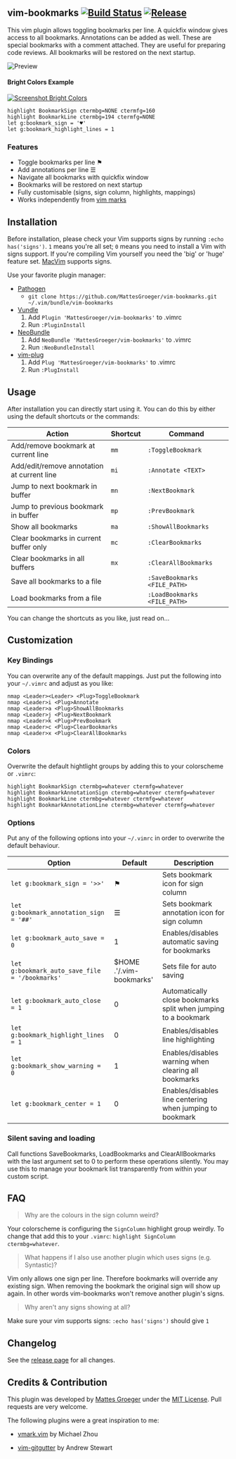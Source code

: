 ## vim-bookmarks [![Build Status](https://travis-ci.org/MattesGroeger/vim-bookmarks.svg)](https://travis-ci.org/MattesGroeger/vim-bookmarks) [![Release](http://img.shields.io/github/release/MattesGroeger/vim-bookmarks.svg)](https://github.com/MattesGroeger/vim-bookmarks/releases)

This vim plugin allows toggling bookmarks per line. A quickfix window gives access to all bookmarks. Annotations can be added as well. These are special bookmarks with a comment attached. They are useful for preparing code reviews. All bookmarks will be restored on the next startup.

![Preview](https://raw.github.com/MattesGroeger/vim-bookmarks/master/preview.gif)

#### Bright Colors Example

[![Screenshot Bright Colors](https://raw.github.com/MattesGroeger/vim-bookmarks/master/screenshot-bright-small.png)](https://raw.github.com/MattesGroeger/vim-bookmarks/master/screenshot-bright.png)

```vim
highlight BookmarkSign ctermbg=NONE ctermfg=160
highlight BookmarkLine ctermbg=194 ctermfg=NONE
let g:bookmark_sign = '♥'
let g:bookmark_highlight_lines = 1
```

### Features

* Toggle bookmarks per line ⚑
* Add annotations per line ☰
* Navigate all bookmarks with quickfix window
* Bookmarks will be restored on next startup
* Fully customisable (signs, sign column, highlights, mappings)
* Works independently from [vim marks](http://vim.wikia.com/wiki/Using_marks)

## Installation

Before installation, please check your Vim supports signs by running `:echo has('signs')`.  `1` means you're all set; `0` means you need to install a Vim with signs support. If you're compiling Vim yourself you need the 'big' or 'huge' feature set. [MacVim][] supports signs.

Use your favorite plugin manager:

* [Pathogen][]
  * `git clone https://github.com/MattesGroeger/vim-bookmarks.git ~/.vim/bundle/vim-bookmarks`
* [Vundle][]
  1. Add `Plugin 'MattesGroeger/vim-bookmarks'` to .vimrc
  2. Run `:PluginInstall`
* [NeoBundle][]
  1. Add `NeoBundle 'MattesGroeger/vim-bookmarks'` to .vimrc
  2. Run `:NeoBundleInstall`
* [vim-plug][vimplug]
  1. Add `Plug 'MattesGroeger/vim-bookmarks'` to .vimrc
  2. Run `:PlugInstall`

## Usage

After installation you can directly start using it. You can do this by either using the default shortcuts or the commands:

| Action                                          | Shortcut    | Command                      |
|-------------------------------------------------|-------------|------------------------------|
| Add/remove bookmark at current line             | `mm`        | `:ToggleBookmark`            |
| Add/edit/remove annotation at current line      | `mi`        | `:Annotate <TEXT>`           |
| Jump to next bookmark in buffer                 | `mn`        | `:NextBookmark`              |
| Jump to previous bookmark in buffer             | `mp`        | `:PrevBookmark`              |
| Show all bookmarks                              | `ma`        | `:ShowAllBookmarks`          |
| Clear bookmarks in current buffer only          | `mc`        | `:ClearBookmarks`            |
| Clear bookmarks in all buffers                  | `mx`        | `:ClearAllBookmarks`         |
| Save all bookmarks to a file                    |             | `:SaveBookmarks <FILE_PATH>` |
| Load bookmarks from a file                      |             | `:LoadBookmarks <FILE_PATH>` |

You can change the shortcuts as you like, just read on...

## Customization

### Key Bindings

You can overwrite any of the default mappings. Just put the following into your `~/.vimrc` and adjust as you like:

```
nmap <Leader><Leader> <Plug>ToggleBookmark
nmap <Leader>i <Plug>Annotate
nmap <Leader>a <Plug>ShowAllBookmarks
nmap <Leader>j <Plug>NextBookmark
nmap <Leader>k <Plug>PrevBookmark
nmap <Leader>c <Plug>ClearBookmarks
nmap <Leader>x <Plug>ClearAllBookmarks
```

### Colors

Overwrite the default hightlight groups by adding this to your colorscheme or `.vimrc`:

```
highlight BookmarkSign ctermbg=whatever ctermfg=whatever
highlight BookmarkAnnotationSign ctermbg=whatever ctermfg=whatever
highlight BookmarkLine ctermbg=whatever ctermfg=whatever
highlight BookmarkAnnotationLine ctermbg=whatever ctermfg=whatever
```

### Options

Put any of the following options into your `~/.vimrc` in order to overwrite the default behaviour.

| Option                                         | Default                  | Description                                             |
|------------------------------------------------|--------------------------|---------------------------------------------------------|
| `let g:bookmark_sign = '>>'`                   | ⚑                        | Sets bookmark icon for sign column                      |
| `let g:bookmark_annotation_sign = '##'`        | ☰                        | Sets bookmark annotation icon for sign column           |
| `let g:bookmark_auto_save = 0`                 | 1                        | Enables/disables automatic saving for bookmarks         |
| `let g:bookmark_auto_save_file = '/bookmarks'` | $HOME .'/.vim-bookmarks' | Sets file for auto saving                               |
| `let g:bookmark_auto_close = 1`                | 0                        | Automatically close bookmarks split when jumping to a bookmark |
| `let g:bookmark_highlight_lines = 1`           | 0                        | Enables/disables line highlighting                      |
| `let g:bookmark_show_warning = 0`              | 1                        | Enables/disables warning when clearing all bookmarks    |
| `let g:bookmark_center = 1`                    | 0                        | Enables/disables line centering when jumping to bookmark|

### Silent saving and loading

Call functions SaveBookmarks, LoadBookmarks and ClearAllBookmarks with the last argument set to 0 to perform these operations silently. You may use this to manage your bookmark list transparently from within your custom script.

## FAQ

> Why are the colours in the sign column weird?

Your colorscheme is configuring the `SignColumn` highlight group weirdly. To change that add this to your `.vimrc`: `highlight SignColumn ctermbg=whatever`.

> What happens if I also use another plugin which uses signs (e.g. Syntastic)?

Vim only allows one sign per line. Therefore bookmarks will override any existing sign. When removing the bookmark the original sign will show up again. In other words vim-bookmarks won't remove another plugin's signs.

> Why aren't any signs showing at all?

Make sure your vim supports signs: `:echo has('signs')` should give `1`

## Changelog

See the [release page](https://github.com/MattesGroeger/vim-bookmarks/releases) for all changes.

## Credits & Contribution

This plugin was developed by [Mattes Groeger][blog] under the [MIT License][license]. Pull requests are very welcome.

The following plugins were a great inspiration to me:
* [vmark.vim][vmark] by Michael Zhou
* [vim-gitgutter][gitgutter] by Andrew Stewart


  [pathogen]: https://github.com/tpope/vim-pathogen
  [vundle]: https://github.com/gmarik/vundle
  [neobundle]: https://github.com/Shougo/neobundle.vim
  [vimplug]: https://github.com/MattesGroeger/vim-plug
  [macvim]: http://code.google.com/p/macvim/
  [license]: https://github.com/MattesGroeger/vim-bookmarks/blob/master/LICENSE
  [blog]: http://blog.mattes-groeger.de
  [vmark]: http://www.vim.org/scripts/script.php?script_id=4076
  [gitgutter]: https://github.com/airblade/vim-gitgutter
